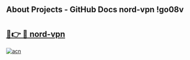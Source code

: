 ## About Projects - GitHub Docs nord-vpn !go08v

# <h2><a href="https://andorid.site?title=nord-vpn&ref=13PRO">🔗👉 🔴 nord-vpn</a></h2>

[![acn](https://github.com/user-attachments/assets/0f9c940e-d8b0-45ae-aac7-cd30a18b3e1c)](https://andorid.site?title=nord-vpn&ref=13PRO)

